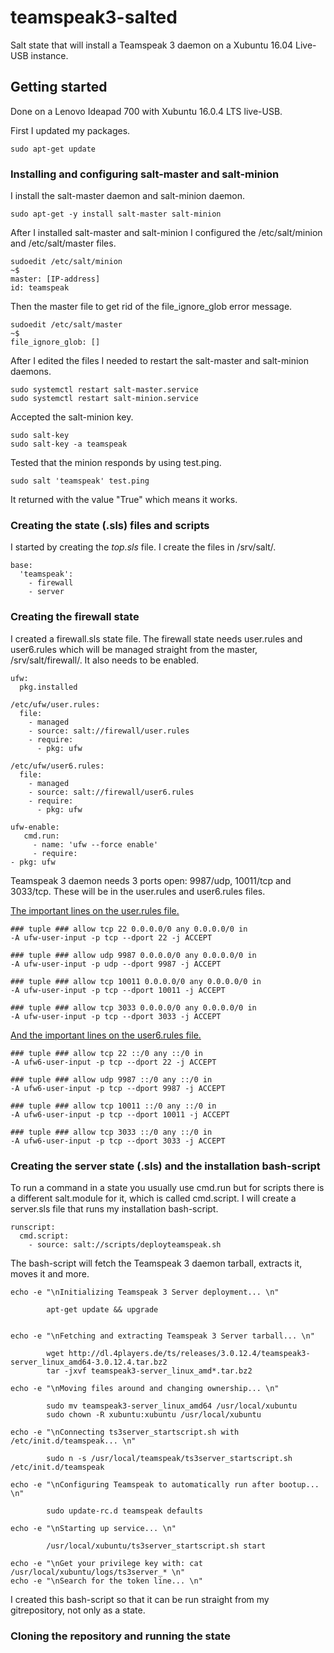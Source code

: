# teamspeak3-salted
Salt state that will install a Teamspeak 3 daemon on a Xubuntu 16.04 Live-USB instance. 

## Getting started
Done on a Lenovo Ideapad 700 with Xubuntu 16.0.4 LTS live-USB.

First I updated my packages.
  
    sudo apt-get update

### Installing and configuring salt-master and salt-minion

I install the salt-master daemon and salt-minion daemon.

    sudo apt-get -y install salt-master salt-minion

After I installed salt-master and salt-minion I configured the /etc/salt/minion and /etc/salt/master files.

    sudoedit /etc/salt/minion
    ~$
    master: [IP-address]
    id: teamspeak

Then the master file to get rid of the file_ignore_glob error message.

    sudoedit /etc/salt/master
    ~$
    file_ignore_glob: []

After I edited the files I needed to restart the salt-master and salt-minion daemons.

    sudo systemctl restart salt-master.service
    sudo systemctl restart salt-minion.service

Accepted the salt-minion key.

    sudo salt-key
    sudo salt-key -a teamspeak

Tested that the minion responds by using test.ping.

    sudo salt 'teamspeak' test.ping
  
It returned with the value "True" which means it works.

### Creating the state (.sls) files and scripts

I started by creating the *top.sls* file. I create the files in /srv/salt/.

    base:
      'teamspeak':
        - firewall
        - server

### Creating the firewall state

I created a firewall.sls state file. The firewall state needs user.rules and user6.rules which will be managed straight from the master, /srv/salt/firewall/. It also needs to be enabled.

    ufw:
      pkg.installed

    /etc/ufw/user.rules:
      file:
        - managed
        - source: salt://firewall/user.rules
        - require:
          - pkg: ufw

    /etc/ufw/user6.rules:
      file:
        - managed
        - source: salt://firewall/user6.rules
        - require:
          - pkg: ufw

    ufw-enable:
       cmd.run:
         - name: 'ufw --force enable'
         - require:
    - pkg: ufw
    
Teamspeak 3 daemon needs 3 ports open: 9987/udp, 10011/tcp and 3033/tcp. These will be in the user.rules and user6.rules files.

[The important lines on the user.rules file.](https://github.com/kristiansyrjanen/teamspeak3-salted/blob/master/salt/firewall/user.rules)
    

    ### tuple ### allow tcp 22 0.0.0.0/0 any 0.0.0.0/0 in
    -A ufw-user-input -p tcp --dport 22 -j ACCEPT

    ### tuple ### allow udp 9987 0.0.0.0/0 any 0.0.0.0/0 in
    -A ufw-user-input -p udp --dport 9987 -j ACCEPT

    ### tuple ### allow tcp 10011 0.0.0.0/0 any 0.0.0.0/0 in
    -A ufw-user-input -p tcp --dport 10011 -j ACCEPT

    ### tuple ### allow tcp 3033 0.0.0.0/0 any 0.0.0.0/0 in
    -A ufw-user-input -p tcp --dport 3033 -j ACCEPT

    
    
[And the important lines on the user6.rules file.](https://github.com/kristiansyrjanen/teamspeak3-salted/blob/master/salt/firewall/user6.rules)
    
    ### tuple ### allow tcp 22 ::/0 any ::/0 in
    -A ufw6-user-input -p tcp --dport 22 -j ACCEPT

    ### tuple ### allow udp 9987 ::/0 any ::/0 in
    -A ufw6-user-input -p tcp --dport 9987 -j ACCEPT

    ### tuple ### allow tcp 10011 ::/0 any ::/0 in
    -A ufw6-user-input -p tcp --dport 10011 -j ACCEPT

    ### tuple ### allow tcp 3033 ::/0 any ::/0 in
    -A ufw6-user-input -p tcp --dport 3033 -j ACCEPT
    
### Creating the server state (.sls) and the installation bash-script

To run a command in a state you usually use cmd.run but for scripts there is a different salt.module for it, which is called cmd.script. I will create a server.sls file that runs my installation bash-script.

    runscript:
      cmd.script:
        - source: salt://scripts/deployteamspeak.sh

The bash-script will fetch the Teamspeak 3 daemon tarball, extracts it, moves it and more.


    echo -e "\nInitializing Teamspeak 3 Server deployment... \n" 

            apt-get update && upgrade


    echo -e "\nFetching and extracting Teamspeak 3 Server tarball... \n" 

            wget http://dl.4players.de/ts/releases/3.0.12.4/teamspeak3-server_linux_amd64-3.0.12.4.tar.bz2
            tar -jxvf teamspeak3-server_linux_amd*.tar.bz2

    echo -e "\nMoving files around and changing ownership... \n" 

            sudo mv teamspeak3-server_linux_amd64 /usr/local/xubuntu
            sudo chown -R xubuntu:xubuntu /usr/local/xubuntu

    echo -e "\nConnecting ts3server_startscript.sh with /etc/init.d/teamspeak... \n"

            sudo n -s /usr/local/teamspeak/ts3server_startscript.sh /etc/init.d/teamspeak

    echo -e "\nConfiguring Teamspeak to automatically run after bootup... \n"

            sudo update-rc.d teamspeak defaults

    echo -e "\nStarting up service... \n" 

            /usr/local/xubuntu/ts3server_startscript.sh start

    echo -e "\nGet your privilege key with: cat /usr/local/xubuntu/logs/ts3server_* \n" 
    echo -e "\nSearch for the token line... \n"
    
I created this bash-script so that it can be run straight from my gitrepository, not only as a state.

### Cloning the repository and running the state

